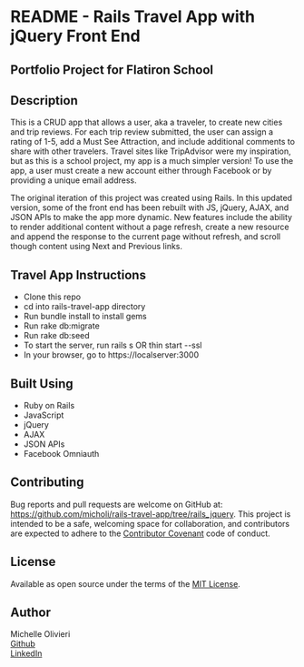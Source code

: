 # README - Rails Travel App with jQuery Front End
## Portfolio Project for Flatiron School

## Description
This is a CRUD app that allows a user, aka a traveler, to create new cities and trip reviews. For each trip review submitted, the user can assign a rating of 1-5, add a Must See Attraction, and include additional comments to share with other travelers. Travel sites like TripAdvisor were my inspiration, but as this is a school project, my app is a much simpler version! To use the app, a user must create a new account either through Facebook or by providing a unique email address.

The original iteration of this project was created using Rails. In this updated version, some of the front end has been rebuilt with JS, jQuery, AJAX, and JSON APIs to make the app more dynamic. New features include the ability to render additional content without a page refresh, create a new resource and append the response to the current page without refresh, and scroll though content using Next and Previous links.

## Travel App Instructions

* Clone this repo
* cd into rails-travel-app directory
* Run bundle install to install gems
* Run rake db:migrate
* Run rake db:seed
* To start the server, run rails s OR thin start --ssl
* In your browser, go to https://localserver:3000

## Built Using
* Ruby on Rails
* JavaScript
* jQuery
* AJAX
* JSON APIs
* Facebook Omniauth

## Contributing
Bug reports and pull requests are welcome on GitHub at: https://github.com/micholi/rails-travel-app/tree/rails_jquery. This project is intended to be a safe, welcoming space for collaboration, and contributors are expected to adhere to the [Contributor Covenant](contributor-covenant.org) code of conduct.

## License
Available as open source under the terms of the [MIT License](http://opensource.org/licenses/MIT).

## Author
Michelle Olivieri<br/>
[Github](https://github.com/micholi)<br/>
[LinkedIn](https://www.linkedin.com/in/michelleolivieri/)
